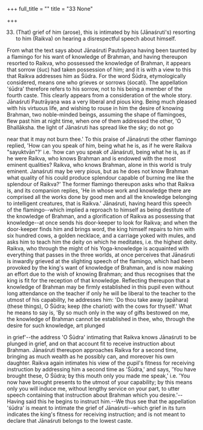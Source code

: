 +++
full_title = ""
title = "33 None"

+++


33. (That) grief of him (arose), this is intimated by his (Jānaśruti's) resorting to him (Raikva) on hearing a disrespectful speech about himself.

From what the text says about Jānaśruti Pautrāyaṇa having been taunted by a flamingo for his want of knowledge of Brahman, and having thereupon resorted to Raikva, who possessed the knowledge of Brahman, it appears that sorrow (śuc) had taken possession of him; and it is with a view to this that Raikva addresses him as Śūdra. For the word Śūdra, etymologically considered, means one who grieves or sorrows (śocati). The appellation 'śūdra' therefore refers to his sorrow, not to his being a member of the fourth caste. This clearly appears from a consideration of the whole story. Jānaśruti Pautrāyaṇa was a very liberal and pious king. Being much pleased with his virtuous life, and wishing to rouse in him the desire of knowing Brahman, two noble-minded beings, assuming the shape of flamingoes, flew past him at night time, when one of them addressed the other, 'O Bhallāksha. the light of Jānaśruti has spread like the sky; do not go

near that it may not burn thee.' To this praise of Jānaśruti the other flamingo replied, 'How can you speak of him, being what he is, as if he were Raikva "sayuktvān"?' i.e. 'how can you speak of Jānaśruti, being what he is, as if he were Raikva, who knows Brahman and is endowed with the most eminent qualities? Raikva, who knows Brahman, alone in this world is truly eminent. Janaśruti may be very pious, but as he does not know Brahman what quality of his could produce splendour capable of burning me like the splendour of Raikva?' The former flamingo thereupon asks who that Raikva is, and its companion replies, 'He in whose work and knowledge there are comprised all the works done by good men and all the knowledge belonging to intelligent creatures, that is Raikva.' Jānaśruti, having heard this speech of the flamingo--which implied a reproach to himself as being destitute of the knowledge of Brahman, and a glorification of Raikva as possessing that knowledge--at once sends his door-keeper to look for Raikva; and when the door-keeper finds him and brings word, the king himself repairs to him with six hundred cows, a golden necklace, and a carriage yoked with mules, and asks him to teach him the deity on which he meditates, i.e. the highest deity. Raikva, who through the might of his Yoga-knowledge is acquainted with everything that passes in the three worlds, at once perceives that Jānaśruti is inwardly grieved at the slighting speech of the flamingo, which had been provoked by the king's want of knowledge of Brahman, and is now making an effort due to the wish of knowing Brahman; and thus recognises that the king is fit for the reception of that knowledge. Reflecting thereupon that a knowledge of Brahman may be firmly established in this pupil even without long attendance on the teacher if only he will be liberal to the teacher to the utmost of his capability, he addresses him: 'Do thou take away (apāhara) (these things), O Śūdra; keep (the chariot) with the cows for thyself.' What he means to say is, 'By so much only in the way of gifts bestowed on me, the knowledge of Brahman cannot be established in thee, who, through the desire for such knowledge, art plunged

in grief'--the address 'O Śūdra' intimating that Raikva knows Jānaśruti to be plunged in grief, and on that account fit to receive instruction about Brahman. Jānaśruti thereupon approaches Raikva for a second time, bringing as much wealth as he possibly can, and moreover his own daughter. Raikva again intimates his view of the pupil's fitness for receiving instruction by addressing him a second time as 'Śūdra,' and says, 'You have brought these, O Śūdra; by this mouth only you made me speak,' i.e. 'You now have brought presents to the utmost of your capability; by this means only you will induce me, without lengthy service on your part, to utter speech containing that instruction about Brahman which you desire.'--Having said this he begins to instruct him.--We thus see that the appellation 'śūdra' is meant to intimate the grief of Jānaśruti--which grief in its turn indicates the king's fitness for receiving instruction; and is not meant to declare that Jānaśruti belongs to the lowest caste.

